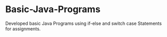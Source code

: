 # Basic-Java-Programs
Developed basic Java Programs using if-else and switch case Statements for assignments.
